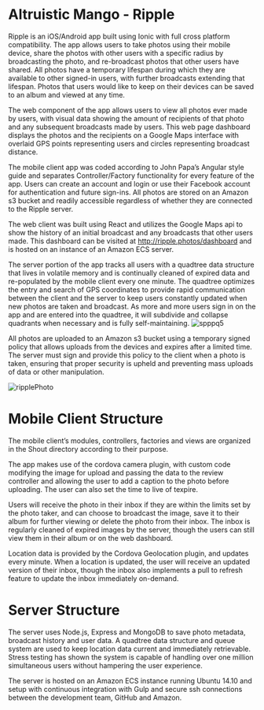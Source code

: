 # Altruistic Mango - Ripple

Ripple is an iOS/Android app built using Ionic with full cross platform compatibility. The app allows users to take photos using their mobile device, share the photos with other users with a specific radius by broadcasting the photo, and re-broadcast photos that other users have shared. All photos have a temporary lifespan during which they are available to other signed-in users, with further broadcasts extending that lifespan. Photos that users would like to keep on their devices can be saved to an album and viewed at any time.

The web component of the app allows users to view all photos ever made by users, with visual data showing the amount of recipients of that photo and any subsequent broadcasts made by users. This web page dashboard displays the photos and the recipients on a Google Maps interface with overlaid GPS points representing users and circles representing broadcast distance.

The mobile client app was coded according to John Papa’s Angular style guide and separates Controller/Factory functionality for every feature of the app. Users can create an account and login or use their Facebook account for authentication and future sign-ins. All photos are stored on an Amazon s3 bucket and readily accessible regardless of whether they are connected to the Ripple server.

The web client was built using React and utilizes the Google Maps api to show the history of an initial broadcast and any broadcasts that other users made. This dashboard can be visited at http://ripple.photos/dashboard and is hosted on an instance of an Amazon ECS server.

The server portion of the app tracks all users with a quadtree data structure that lives in volatile memory and is continually cleaned of expired data and re-populated by the mobile client every one minute. The quadtree optimizes the entry and search of GPS coordinates to provide rapid communication between the client and the server to keep users constantly updated when new photos are taken and broadcast. As more and more users sign in on the app and are entered into the quadtree, it will subdivide and collapse quadrants when necessary and is fully self-maintaining.
![spppq5](https://cloud.githubusercontent.com/assets/7958636/8152700/7c582ffa-12d5-11e5-8aa8-5b2639e4cfc0.gif)

All photos are uploaded to an Amazon s3 bucket using a temporary signed policy that allows uploads from the devices and expires after a limited time. The server must sign and provide this policy to the client when a photo is taken, ensuring that proper security is upheld and preventing mass uploads of data or other manipulation.

![ripplePhoto](https://cloud.githubusercontent.com/assets/7958636/8152686/6beff634-12d5-11e5-9e4d-4fcb474a715c.png)

# Mobile Client Structure

The mobile client’s modules, controllers, factories and views are organized in the Shout directory according to their purpose. 

The app makes use of the cordova camera plugin, with custom code modifying the image for upload and passing the data to the review controller and allowing the user to add a caption to the photo before uploading. The user can also set the time to live of texpire. 

Users will receive the photo in their inbox if they are within the limits set by the photo taker, and can choose to broadcast the image, save it to their album for further viewing or delete the photo from their inbox. The inbox is regularly cleaned of expired images by the server, though the users can still view them in their album or on the web dashboard.

Location data is provided by the Cordova Geolocation plugin, and updates every minute. When a location is updated, the user will receive an updated version of their inbox, though the inbox also implements a pull to refresh feature to update the inbox immediately on-demand.

# Server Structure

The server uses Node.js, Express and MongoDB to save photo metadata, broadcast history and user data. A quadtree data structure and queue system are used to keep location data current and immediately retrievable. Stress testing has shown the system is capable of handling over one million simultaneous users without hampering the user experience.

The server is hosted on an Amazon ECS instance running Ubuntu 14.10 and  setup with continuous integration with Gulp and secure ssh connections between the development team, GitHub and Amazon. 

